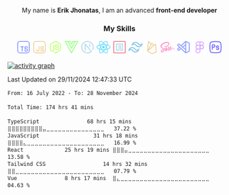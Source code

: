 <div align="center">
  
My name is ****Erik Jhonatas****, I am an advanced ****front-end developer****
  
###  My Skills

<code><img height="32" width="32" src="/assets/typescript.png" alt="Typescript"/></code>
<code><img height="32" width="32" src="/assets/javascript.png" alt="Javascript"/></code>
<code><img height="32" width="32" src="/assets/node.png" alt="Nodejs"/></code>
<code><img height="32" width="32" src="/assets/vue.png" alt="Vue"/></code>
<code><img height="32" width="32" src="/assets/next.png" alt="NextJs"/></code>
<code><img height="32" width="32" src="/assets/react.png" alt="React"/></code>
<code><img height="32" width="32" src="/assets/npm.png" alt="NPM"/></code>
<code><img height="32" width="32" src="/assets/tailwind.png" alt="Tailwind"/></code>
<code><img height="32" width="32" src="/assets/firebase.png" alt="Firebase"/></code>
<code><img height="32" width="32" src="/assets/sass.png" alt="Sass"/></code>
<code><img height="32" src="assets/vscode.png" alt="Vscode"/></code>
<code><img height="32" src="assets/figma.png" alt="Figma"/></code>
<code><img height="32" src="assets/photoshop.png" alt="Photoshop"/></code>
</div>

[![activity graph](https://github-readme-activity-graph.vercel.app/graph?username=erlckz&theme=github-dark-dimmed&custom_title=Me%20Activity%20Graph&hide_border=true)](https://github.com/ashutosh00710/github-readme-activity-graph)



 Last Updated on 29/11/2024 12:47:33 UTC
<!--END_SECTION:waka-->


```text
From: 16 July 2022 - To: 28 November 2024

Total Time: 174 hrs 41 mins

TypeScript               68 hrs 15 mins ⣿⣿⣿⣿⣿⣿⣿⣿⣿⣤⣀⣀⣀⣀⣀⣀⣀⣀⣀⣀⣀⣀⣀⣀⣀   37.22 %
JavaScript                 31 hrs 18 mins ⣿⣿⣿⣿⣄⣀⣀⣀⣀⣀⣀⣀⣀⣀⣀⣀⣀⣀⣀⣀⣀⣀⣀⣀⣀   16.99 %
React             25 hrs 19 mins ⣿⣿⣿⣤⣀⣀⣀⣀⣀⣀⣀⣀⣀⣀⣀⣀⣀⣀⣀⣀⣀⣀⣀⣀⣀   13.58 %
Tailwind CSS                  14 hrs 32 mins ⣿⣿⣀⣀⣀⣀⣀⣀⣀⣀⣀⣀⣀⣀⣀⣀⣀⣀⣀⣀⣀⣀⣀⣀⣀   07.79 %
Vue               8 hrs 17 mins  ⣿⣄⣀⣀⣀⣀⣀⣀⣀⣀⣀⣀⣀⣀⣀⣀⣀⣀⣀⣀⣀⣀⣀⣀⣀   04.63 %
```

</div>
